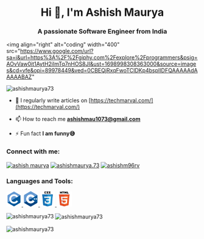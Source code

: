 <h1 align="center">Hi 👋, I'm Ashish Maurya</h1>
<h3 align="center">A passionate Software Engineer from India</h3>

<img align="right" alt="coding" width="400" src="https://www.google.com/url?sa=i&url=https%3A%2F%2Fgiphy.com%2Fexplore%2Fprogrammers&psig=AOvVaw0it1AytH2iImTq7nHOS8JI&ust=1698998308363000&source=images&cd=vfe&opi=89978449&ved=0CBEQjRxqFwoTCIDKp4bspIIDFQAAAAAdAAAAABAZ"

<p align="left"> <img src="https://komarev.com/ghpvc/?username=ashishmaurya73&label=Profile%20views&color=0e75b6&style=flat" alt="ashishmaurya73" /> </p>

- 📝 I regularly write articles on [https://techmarval.com/](https://techmarval.com/)

- 📫 How to reach me **ashishmau1073@gmail.com**

- ⚡ Fun fact **I am funny😅**

<h3 align="left">Connect with me:</h3>
<p align="left">
<a href="https://linkedin.com/in/ashish maurya" target="blank"><img align="center" src="https://raw.githubusercontent.com/rahuldkjain/github-profile-readme-generator/master/src/images/icons/Social/linked-in-alt.svg" alt="ashish maurya" height="30" width="40" /></a>
<a href="https://instagram.com/ashishmaurya.73" target="blank"><img align="center" src="https://raw.githubusercontent.com/rahuldkjain/github-profile-readme-generator/master/src/images/icons/Social/instagram.svg" alt="ashishmaurya.73" height="30" width="40" /></a>
<a href="https://auth.geeksforgeeks.org/user/ashishm96rv" target="blank"><img align="center" src="https://raw.githubusercontent.com/rahuldkjain/github-profile-readme-generator/master/src/images/icons/Social/geeks-for-geeks.svg" alt="ashishm96rv" height="30" width="40" /></a>
</p>

<h3 align="left">Languages and Tools:</h3>
<p align="left"> <a href="https://www.cprogramming.com/" target="_blank" rel="noreferrer"> <img src="https://raw.githubusercontent.com/devicons/devicon/master/icons/c/c-original.svg" alt="c" width="40" height="40"/> </a> <a href="https://www.w3schools.com/cpp/" target="_blank" rel="noreferrer"> <img src="https://raw.githubusercontent.com/devicons/devicon/master/icons/cplusplus/cplusplus-original.svg" alt="cplusplus" width="40" height="40"/> </a> <a href="https://www.w3schools.com/css/" target="_blank" rel="noreferrer"> <img src="https://raw.githubusercontent.com/devicons/devicon/master/icons/css3/css3-original-wordmark.svg" alt="css3" width="40" height="40"/> </a> <a href="https://www.w3.org/html/" target="_blank" rel="noreferrer"> <img src="https://raw.githubusercontent.com/devicons/devicon/master/icons/html5/html5-original-wordmark.svg" alt="html5" width="40" height="40"/> </a> </p>

<p><img align="left" src="https://github-readme-stats.vercel.app/api/top-langs?username=ashishmaurya73&show_icons=true&locale=en&layout=compact" alt="ashishmaurya73" /></p>

<p>&nbsp;<img align="center" src="https://github-readme-stats.vercel.app/api?username=ashishmaurya73&show_icons=true&locale=en" alt="ashishmaurya73" /></p>

<p><img align="center" src="https://github-readme-streak-stats.herokuapp.com/?user=ashishmaurya73&" alt="ashishmaurya73" /></p>
